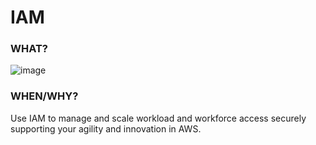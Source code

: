 # IAM

### WHAT?


![image](https://user-images.githubusercontent.com/25337881/197484717-7709c06a-e89f-48fb-92c5-edb249883b5b.png)


### WHEN/WHY?

Use IAM to manage and scale workload and workforce access securely supporting your agility and innovation in AWS. 






